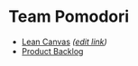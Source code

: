 # Team Pomodori

- [Lean Canvas](/docs/lean-canvas.pdf) _([edit link](https://docs.google.com/drawings/d/13XdKlC5qeWsr46io76Is6DUcQgAq4jB3htaObSOBm6U/edit))_
- [Product Backlog](https://trello.com/b/EpxtP2qU/team-pomodoro)
